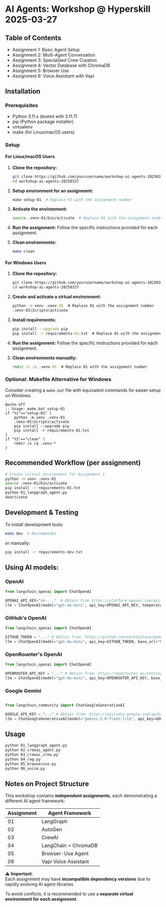 # AI Agents: Workshop @ Hyperskill 2025-03-27

## Table of Contents
- Assignment 1: Basic Agent Setup
- Assignment 2: Multi-Agent Conversation
- Assignment 3: Specialized Crew Creation
- Assignment 4: Vector Database with ChromaDB
- Assignment 5: Browser Use
- Assignment 6: Voice Assistant with Vapi

## Installation

### Prerequisites
- Python 3.11.x (tested with 3.11.7)
- pip (Python package installer)
- virtualenv
- make (for Linux/macOS users)

### Setup

#### For Linux/macOS Users
1. **Clone the repository:**
   ```bash
   git clone https://github.com/yourusername/workshop-ai-agents-20250327.git
   cd workshop-ai-agents-20250327
   ```

2. **Setup environment for an assignment:**
   ```bash
   make setup-01  # Replace 01 with the assignment number
   ```

3. **Activate the environment:**
   ```bash
   source .venv-01/bin/activate  # Replace 01 with the assignment number
   ```

4. **Run the assignment:**
   Follow the specific instructions provided for each assignment.

5. **Clean environments:**
   ```bash
   make clean
   ```

#### For Windows Users
1. **Clone the repository:**
   ```bash
   git clone https://github.com/yourusername/workshop-ai-agents-20250327.git
   cd workshop-ai-agents-20250327
   ```

2. **Create and activate a virtual environment:**
   ```cmd
   python -m venv .venv-01  # Replace 01 with the assignment number
   .venv-01\Scripts\activate
   ```

3. **Install requirements:**
   ```cmd
   pip install --upgrade pip
   pip install -r requirements-01.txt  # Replace 01 with the assignment number
   ```

4. **Run the assignment:**
   Follow the specific instructions provided for each assignment.

5. **Clean environments manually:**
   ```cmd
   rmdir /s /q .venv-01  # Replace 01 with the assignment number
   ```

### Optional: Makefile Alternative for Windows
Consider creating a `make.bat` file with equivalent commands for easier setup on Windows.

```batch
@echo off
:: Usage: make.bat setup-01
if "%1"=="setup-01" (
    python -m venv .venv-01
    .venv-01\Scripts\activate
    pip install --upgrade pip
    pip install -r requirements-01.txt
)
if "%1"=="clean" (
    rmdir /s /q .venv-*
)
```

## Recommended Workflow (per assignment)

```bash
# Create virtual environment for Assignment 1
python -m venv .venv-01
source .venv-01/bin/activate
pip install -r requirements-01.txt
python 01_langgraph_agent.py
deactivate
```

## Development & Testing 
To install development tools:

```bash
make dev  # Recommended
```
or manually:

```bash
pip install -r requirements-dev.txt
```

## Using AI models:

### OpenAI

```python
from langchain_openai import ChatOpenAI

OPENAI_API_KEY="sk-..."  # Obtain from https://platform.openai.com/api-keys
llm = ChatOpenAI(model="gpt-4o-mini", api_key=OPENAI_API_KEY, temperature=0)
```

### GitHub's OpenAI

```python
from langchain_openai import ChatOpenAI

GITHUB_TOKEN = "..." # Obtain from: https://github.com/marketplace/models/azure-openai/gpt-4o/playground
llm = ChatOpenAI(model="gpt-4o-mini", api_key=GITHUB_TOKEN, base_url="https://models.inference.ai.azure.com/", temperature=0)
```

### OpenRounter's OpenAI

```python
from langchain_openai import ChatOpenAI

OPENROUTER_API_KEY = "..." # Obtain from: https://openrouter.ai/settings/keys
llm = ChatOpenAI(model="gpt-4o-mini", api_key=OPENROUTER_API_KEY, base_url="https://openrouter.ai/api/v1", temperature=0)
```

### Google Gemini

```python

from langchain_community import ChatGoogleGenerativeAI

GOOGLE_API_KEY = "..." # Obtain from: https://aistudio.google.com/apikey
llm = ChatGoogleGenerativeAI(model="gemini-2.0-flash-lite", api_key=GOOGLE_API_KEY, temperature=0)
```

## Usage

```bash
python 01_langgraph_agent.py
python 02_crewai_agent.py
python 03_crewai_crew.py
python 04_rag.py
python 05_browseruse.py
python 06_voice.py
```

## Notes on Project Structure

This workshop contains **independent assignments**, each demonstrating a different AI agent framework:

| Assignment | Agent Framework |
|------------|-----------------|
| 01 | LangGraph |
| 02 | AutoGen |
| 03 | CrewAI |
| 04 | LangChain + ChromaDB |
| 05 | Browser-Use Agent |
| 06 | Vapi Voice Assistant |

⚠ **Important**:  
Each assignment may have **incompatible dependency versions** due to rapidly evolving AI agent libraries.

To avoid conflicts, it is recommended to use a **separate virtual environment for each assignment**.
